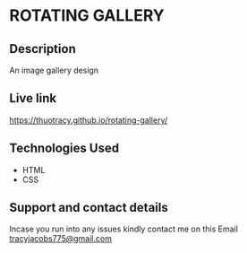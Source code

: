 # ROTATING GALLERY
## Description
An image gallery design

## Live link
https://thuotracy.github.io/rotating-gallery/

## Technologies Used
* HTML
* CSS

## Support and contact details
Incase you run into any issues kindly contact me on this Email tracyjacobs775@gmail.com
